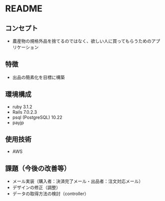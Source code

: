 # README

## コンセプト
   
 - 農産物の規格外品を捨てるのではなく、欲しい人に買ってもらうためのアプリケーション
   
## 特徴
   
 - 出品の簡素化を目標に構築
   
## 環境構成

 - ruby 3.1.2
 - Rails 7.0.2.3
 - psql (PostgreSQL) 10.22
 - payjp
  
## 使用技術
   
 - AWS
   
## 課題（今後の改善等）
   
 - メール実装（購入者：決済完了メール・出品者：注文対応メール）
 - デザインの修正（調整）
 - データの取得方法の検討（controller）
